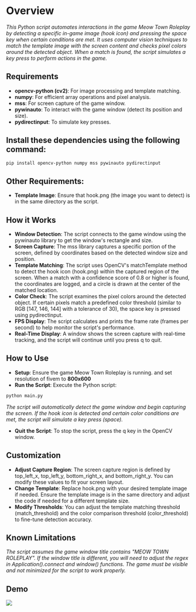 # Overview
*This Python script automates interactions in the game Meow Town Roleplay by detecting a specific in-game image (hook icon) and pressing the space key when certain conditions are met. It uses computer vision techniques to match the template image with the screen content and checks pixel colors around the detected object. When a match is found, the script simulates a key press to perform actions in the game.*

## Requirements
- **opencv-python (cv2)**: For image processing and template matching.
- **numpy**: For efficient array operations and pixel analysis.
- **mss**: For screen capture of the game window.
- **pywinauto**: To interact with the game window (detect its position and size).
- **pydirectinput**: To simulate key presses.

## Install these dependencies using the following command:

```bash
pip install opencv-python numpy mss pywinauto pydirectinput
```
## Other Requirements:
- **Template Image**: Ensure that hook.png (the image you want to detect) is in the same directory as the script.

## How it Works
- **Window Detection**: The script connects to the game window using the pywinauto library to get the window's rectangle and size.
- **Screen Capture**: The mss library captures a specific portion of the screen, defined by coordinates based on the detected window size and position.
- **Template Matching**: The script uses OpenCV's matchTemplate method to detect the hook icon (hook.png) within the captured region of the screen. When a match with a confidence score of 0.8 or higher is found, the coordinates are logged, and a circle is drawn at the center of the matched location.
- **Color Check**: The script examines the pixel colors around the detected object. If certain pixels match a predefined color threshold (similar to RGB [147, 146, 144] with a tolerance of 30), the space key is pressed using pydirectinput.
- **FPS Display**: The script calculates and prints the frame rate (frames per second) to help monitor the script's performance.
- **Real-Time Display**: A window shows the screen capture with real-time tracking, and the script will continue until you press q to quit.

## How to Use
- **Setup**: Ensure the game Meow Town Roleplay is running. and set resolution of fivem to **800x600**
- **Run the Script**: Execute the Python script:

```bash
python main.py
```

*The script will automatically detect the game window and begin capturing the screen.*
*If the hook icon is detected and certain color conditions are met, the script will simulate a key press (space).*

- **Quit the Script**: To stop the script, press the q key in the OpenCV window.

## Customization
- **Adjust Capture Region**: The screen capture region is defined by top_left_x, top_left_y, bottom_right_x, and bottom_right_y. You can modify these values to fit your screen layout.
- **Change Template**: Replace hook.png with your desired template image if needed. Ensure the template image is in the same directory and adjust the code if needed for a different template size.
- **Modify Thresholds**: You can adjust the template matching threshold (match_threshold) and the color comparison threshold (color_threshold) to fine-tune detection accuracy.

## Known Limitations

*The script assumes the game window title contains "MEOW TOWN ROLEPLAY". If the window title is different, you will need to adjust the regex in Application().connect and window() functions.*
*The game must be visible and not minimized for the script to work properly.*

## Demo
![](http://i.imgur.com/60bts.gif)
